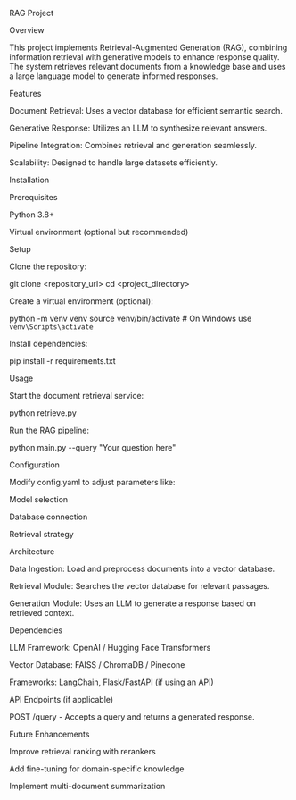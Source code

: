 RAG Project

Overview

This project implements Retrieval-Augmented Generation (RAG), combining information retrieval with generative models to enhance response quality. The system retrieves relevant documents from a knowledge base and uses a large language model to generate informed responses.

Features

Document Retrieval: Uses a vector database for efficient semantic search.

Generative Response: Utilizes an LLM to synthesize relevant answers.

Pipeline Integration: Combines retrieval and generation seamlessly.

Scalability: Designed to handle large datasets efficiently.

Installation

Prerequisites

Python 3.8+

Virtual environment (optional but recommended)

Setup

Clone the repository:

git clone <repository_url>
cd <project_directory>

Create a virtual environment (optional):

python -m venv venv
source venv/bin/activate  # On Windows use `venv\Scripts\activate`

Install dependencies:

pip install -r requirements.txt

Usage

Start the document retrieval service:

python retrieve.py

Run the RAG pipeline:

python main.py --query "Your question here"

Configuration

Modify config.yaml to adjust parameters like:

Model selection

Database connection

Retrieval strategy

Architecture

Data Ingestion: Load and preprocess documents into a vector database.

Retrieval Module: Searches the vector database for relevant passages.

Generation Module: Uses an LLM to generate a response based on retrieved context.

Dependencies

LLM Framework: OpenAI / Hugging Face Transformers

Vector Database: FAISS / ChromaDB / Pinecone

Frameworks: LangChain, Flask/FastAPI (if using an API)

API Endpoints (if applicable)

POST /query - Accepts a query and returns a generated response.

Future Enhancements

Improve retrieval ranking with rerankers

Add fine-tuning for domain-specific knowledge

Implement multi-document summarization

